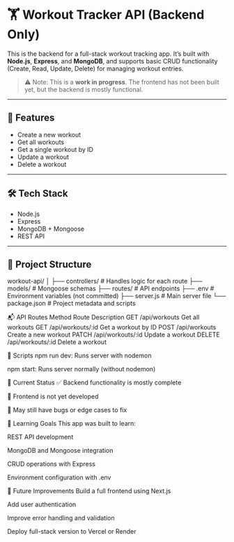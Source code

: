 # 🏋️ Workout Tracker API (Backend Only)

This is the backend for a full-stack workout tracking app. It’s built with **Node.js**, **Express**, and **MongoDB**, and supports basic CRUD functionality (Create, Read, Update, Delete) for managing workout entries.

> ⚠️ Note: This is a **work in progress**. The frontend has not been built yet, but the backend is mostly functional.

---

## 🚀 Features

- Create a new workout
- Get all workouts
- Get a single workout by ID
- Update a workout
- Delete a workout

---

## 🛠️ Tech Stack

- Node.js
- Express
- MongoDB + Mongoose
- REST API

---

## 📁 Project Structure

workout-api/
│
├── controllers/ # Handles logic for each route
├── models/ # Mongoose schemas
├── routes/ # API endpoints
├── .env # Environment variables (not committed)
├── server.js # Main server file
└── package.json # Project metadata and scripts

📬 API Routes
Method	Route	Description
GET	/api/workouts	Get all workouts
GET	/api/workouts/:id	Get a workout by ID
POST	/api/workouts	Create a new workout
PATCH	/api/workouts/:id	Update a workout
DELETE	/api/workouts/:id	Delete a workout

🧰 Scripts
npm run dev: Runs server with nodemon

npm start: Runs server normally (without nodemon)

📌 Current Status
✅ Backend functionality is mostly complete

🚧 Frontend is not yet developed

🐞 May still have bugs or edge cases to fix

🎯 Learning Goals
This app was built to learn:

REST API development

MongoDB and Mongoose integration

CRUD operations with Express

Environment configuration with .env

📍 Future Improvements
Build a full frontend using Next.js

Add user authentication

Improve error handling and validation

Deploy full-stack version to Vercel or Render


